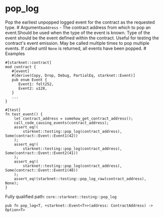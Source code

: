 # pop_log

Pop the earliest unpopped logged event for the contract as the requested type.  # Arguments`address` - The contract address from which to pop an event.Should be used when the type of the event is known. Type of the event should be the event defined within the contract. Useful for testing the contract's event emission. May be called multiple times to pop multiple events. If called until `None` is returned, all events have been popped.  # Examples
```cairo
#[starknet::contract]
mod contract {
   #[event]
   #[derive(Copy, Drop, Debug, PartialEq, starknet::Event)]
   pub enum Event {
      Event1: felt252,
      Event2: u128,
   }
   ...
}

#[test]
fn test_event() {
    let contract_address = somehow_get_contract_address();
    call_code_causing_events(contract_address);
    assert_eq!(
        starknet::testing::pop_log(contract_address), Some(contract::Event::Event1(42))
    );
    assert_eq!(
        starknet::testing::pop_log(contract_address), Some(contract::Event::Event2(41))
    );
    assert_eq!(
        starknet::testing::pop_log(contract_address), Some(contract::Event::Event1(40))
    );
    assert_eq!(starknet::testing::pop_log_raw(contract_address), None);
}
```

Fully qualified path: `core::starknet::testing::pop_log`

<pre><code class="language-rust">pub fn pop_log&lt;T, +starknet::Event&lt;T&gt;&gt;(address: ContractAddress) -&gt; Option&lt;T&gt;</code></pre>

